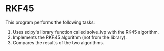 # RKF45
This program performs the following tasks: 
1. Uses scipy's library function called solve_ivp with the RK45 algorithm.
2. Implements the RKF45 algorithm (not from the library).
3. Compares the results of the two algorithms.
